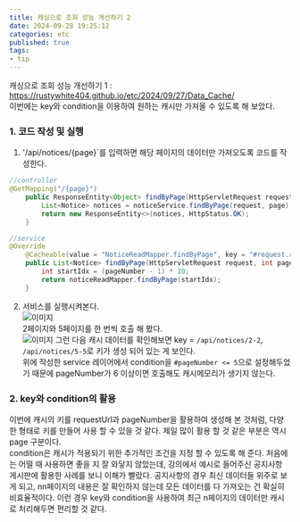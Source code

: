 ```yaml
---
title: 캐싱으로 조회 성능 개선하기 2  
date: 2024-09-28 19:25:12
categories: etc    
published: true 
tags:
- tip    
---
```


캐싱으로 조회 성능 개선하기 1 : https://rustywhite404.github.io/etc/2024/09/27/Data_Cache/  
이번에는 key와 condition을 이용하여 원하는 캐시만 가져올 수 있도록 해 보았다.


### 1. 코드 작성 및 실행       

1. '/api/notices/{page}`를 입력하면 해당 페이지의 데이터만 가져오도록 코드를 작성한다. 

```java 
//controller 
@GetMapping("/{page}")
    public ResponseEntity<Object> findByPage(HttpServletRequest request, @PathVariable("page") Integer page) {
        List<Notice> notices = noticeService.findByPage(request, page);
        return new ResponseEntity<>(notices, HttpStatus.OK);
    }

```   
```java 
//service 
@Override
    @Cacheable(value = "NoticeReadMapper.findByPage", key = "#request.requestURI + '-' + #pageNumber", condition = "#pageNumber <= 5")
    public List<Notice> findByPage(HttpServletRequest request, int pageNumber) {
        int startIdx = (pageNumber - 1) * 10;
        return noticeReadMapper.findByPage(startIdx);
    }
```
  
2. 서비스를 실행시켜본다.  
![이미지](https://i.imgur.com/Wp2ifTr.png)  
2페이지와 5페이지를 한 번씩 호출 해 봤다.   
![이미지](https://i.imgur.com/ukGww36.png) 
그런 다음 캐시 데이터를 확인해보면 key = `/api/notices/2-2`, `/api/notices/5-5`로 키가 생성 되어 있는 게 보인다.  
위에 작성한 service 레이어에서 condition을 `#pageNumber <= 5`으로 설정해두었기 때문에 pageNumber가 6 이상이면 호출해도 캐시메모리가 생기지 않는다.     

### 2. key와 condition의 활용    
이번에 캐시의 키를 requestUrl과 pageNumber을 활용하여 생성해 본 것처럼, 다양한 형태로 키를 만들어 사용 할 수 있을 것 같다. 제일 많이 활용 할 것 같은 부분은 역시 page 구분이다.  
condition은 캐시가 적용되기 위한 추가적인 조건을 지정 할 수 있도록 해 준다. 처음에는 어떨 때 사용하면 좋을 지 잘 와닿지 않았는데, 강의에서 예시로 들어주신 공지사항 게시판에 활용한 사례를 보니 이해가 빨랐다. 공지사항의 경우 최신 데이터들 위주로 보게 되고, nn페이지의 내용은 잘 확인하지 않는데 모든 데이터를 다 가져오는 건 확실히 비효율적이다. 이런 경우 key와 condition을 사용하여 최근 n페이지의 데이터만 캐시로 처리해두면 편리할 것 같다. 

